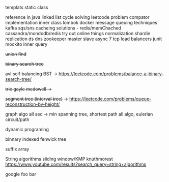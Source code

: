 templats static class

reference in java
linked list cycle solving leetcode problem
compator implementation
inner class
lombok
docker
message queuing techniques
kafka
sqs/sns
cacheing solutions - redis/memChached
cassandra/mondodb/redis try out online things
normalization 
shardin
replication
ds
dns
zookeeper
master slave
async
7 tcp load balancers
junit mockito
inner query



~~union find~~

~~binary search tree~~

~~avl self balancing BST~~ -> https://leetcode.com/problems/balance-a-binary-search-tree/

~~trie gayle mcdowell ->~~ 

~~segment tree (interval tree)~~ -> https://leetcode.com/problems/queue-reconstruction-by-height/

graph algo all sec -> min spanning tree, shortest path all algo, eulerian circuit/path

dynamic programing

binnary indexed fenwick tree

suffix array

String algorithms sliding window/KMP knuthmorest https://www.youtube.com/results?search_query=string+algorithms

google foo bar
